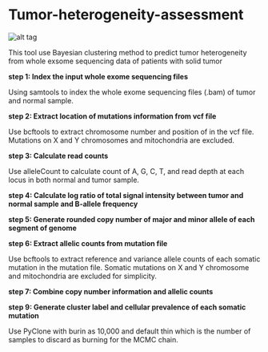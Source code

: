 # Tumor-heterogeneity-assessment

![alt tag](https://github.com/xinlingl/Tumor-heterogeneity-assessment/blob/main/workflow.jpg)

This tool use Bayesian clustering method to predict tumor heterogeneity from whole exsome sequencing data of patients with solid tumor 

**step 1: Index the input whole exome sequencing files**

Using samtools to index the whole exome sequencing files (.bam) of tumor and normal sample.<br />



**step 2: Extract location of mutations information from vcf file**

Use bcftools to extract chromosome number and position of in the vcf file. Mutations on X and Y chromosomes and mitochondria are excluded.



**step 3: Calculate read counts**

Use alleleCount to calculate count of A, G, C, T, and read depth at each locus in both normal and tumor sample.



**step 4: Calculate log ratio of total signal intensity between tumor and normal sample and B-allele frequency**


**step 5: Generate rounded copy number of major and minor allele of each segment of genome**


**step 6: Extract allelic counts from mutation file**

Use bcftools to extract reference and variance allele counts of each somatic mutation in the mutation file. Somatic mutations on X and Y chromosome and mitochondria are excluded for simplicity.


**step 7: Combine copy number information and allelic counts**


**step 9: Generate cluster label and cellular prevalence of each somatic mutation**

Use PyClone with burin as 10,000 and default thin which is the number of samples to discard as burning for the MCMC chain. 
